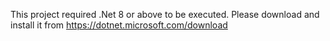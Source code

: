 This project required .Net 8 or above to be executed.
Please download and install it from https://dotnet.microsoft.com/download